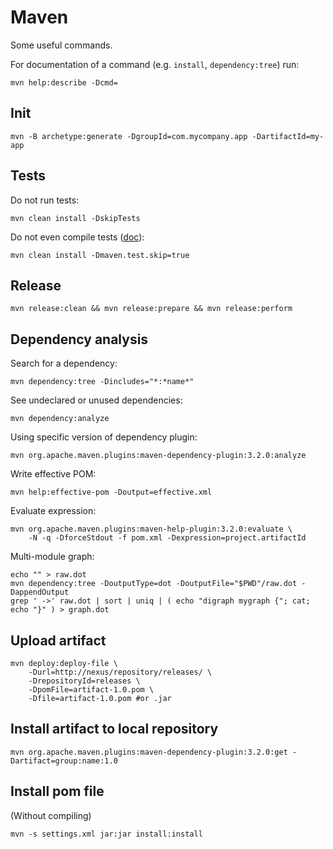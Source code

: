 # Maven

Some useful commands.

For documentation of a command (e.g. `install`, `dependency:tree`) run:

```shell
mvn help:describe -Dcmd=
```

## Init

```shell
mvn -B archetype:generate -DgroupId=com.mycompany.app -DartifactId=my-app
```

## Tests

Do not run tests:

```shell
mvn clean install -DskipTests
```

Do not even compile tests ([doc](https://maven.apache.org/surefire/maven-surefire-plugin/examples/skipping-tests.html
)):

```shell
mvn clean install -Dmaven.test.skip=true
```

## Release

```shell
mvn release:clean && mvn release:prepare && mvn release:perform
```

## Dependency analysis

Search for a dependency:

```shell
mvn dependency:tree -Dincludes="*:*name*"
```

See undeclared or unused dependencies:

```shell
mvn dependency:analyze
```

Using specific version of dependency plugin:
```shell
mvn org.apache.maven.plugins:maven-dependency-plugin:3.2.0:analyze
```

Write effective POM:

```shell
mvn help:effective-pom -Doutput=effective.xml
```

Evaluate expression:

```shell
mvn org.apache.maven.plugins:maven-help-plugin:3.2.0:evaluate \
    -N -q -DforceStdout -f pom.xml -Dexpression=project.artifactId
```

Multi-module graph:

```shell
echo "" > raw.dot
mvn dependency:tree -DoutputType=dot -DoutputFile="$PWD"/raw.dot -DappendOutput
grep ' ->' raw.dot | sort | uniq | ( echo "digraph mygraph {"; cat; echo "}" ) > graph.dot
```

## Upload artifact

```shell
mvn deploy:deploy-file \
    -Durl=http://nexus/repository/releases/ \
    -DrepositoryId=releases \
    -DpomFile=artifact-1.0.pom \
    -Dfile=artifact-1.0.pom #or .jar
```

## Install artifact to local repository

```shell
mvn org.apache.maven.plugins:maven-dependency-plugin:3.2.0:get -Dartifact=group:name:1.0
```

## Install pom file

(Without compiling)
```shell
mvn -s settings.xml jar:jar install:install
```

